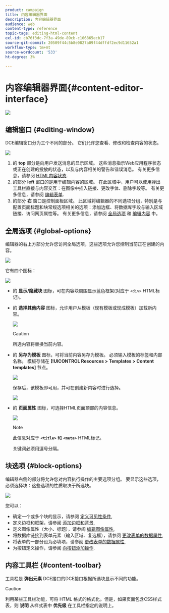 ```yaml
---
product: campaign
title: 内容编辑器界面
description: 内容编辑器界面
audience: web
content-type: reference
topic-tags: editing-html-content
exl-id: cb76f3dc-7f3a-49de-89cb-c106865ecb17
source-git-commit: 20509f44c5b8e0827a09f44dffdf2ec9d11652a1
workflow-type: tm+mt
source-wordcount: '533'
ht-degree: 3%

---
```


# 内容编辑器界面{#content-editor-interface}

![](../../assets/common.svg)

## 编辑窗口 {#editing-window}

DCE编辑窗口分为三个不同的部分。 它们允许您查看、修改和检查内容的状态。

![](assets/dce_decoupe_window_nb.png)

1. 的 **top** 部分是向用户发送消息的显示区域。 这些消息指示Web应用程序状态或正在创建的投放的状态，以及与内容相关的警告和错误消息。 有关更多信息，请参阅 [HTML内容状态](content-editing-best-practices.md#html-content-statuses).
1. 的部分 **left** 窗口的是用于编辑内容的区域。 在此区域中，用户可以使用弹出工具栏直接与内容交互：在图像中插入链接、更改字体、删除字段等。 有关更多信息，请参阅 [编辑表单](editing-content.md#editing-forms).
1. 的部分 **右** 窗口是控制面板区域。 此区域将编辑器的不同选项分组，特别是与配置页面标题和块常规选项相关的选项：添加边框、将数据库字段与输入区域链接、访问网页属性等。 有关更多信息，请参阅 [全局选项](#global-options) 和 [编辑内容](editing-content.md) 中。

## 全局选项 {#global-options}

编辑器的右上方部分允许您访问全局选项，这些选项允许您控制当前正在创建的内容。

![](assets/dce_global_options.png)

它有四个图标：

![](assets/dce_icons_sidebar.png)

* 的 **显示/隐藏块** 图标，可在内容块周围显示蓝色框架(对应于 `<div>` HTML标记)。

* 的 **选择其他内容** 图标，允许用户从模板（现有模板或现成模板）加载新内容。

   ![](assets/dce_popup_templatechoice.png)

   >[!CAUTION]
   >
   >所选内容将替换当前内容。

* 的 **另存为模板** 图标，可将当前内容另存为模板。 必须输入模板的标签和内部名称。 模板存储在 **[!UICONTROL Resources > Templates > Content templates]** 节点。

   ![](assets/dce_popup_savetemplate.png)

   保存后，该模板即可用，并可在创建新内容时进行选择。

   ![](assets/dce_create_fromtemplate.png)

* 的 **页面属性** 图标，可选择HTML页面顶部的内容信息。

   ![](assets/dce_popup_headerhtml.png)

   >[!NOTE]
   >
   >此信息对应于 **`<title>`** 和 **`<meta>`** HTML标记。
   >
   >关键词必须用逗号分隔。

## 块选项 {#block-options}

编辑器右侧的部分将允许您对内容执行操作的主要选项分组。 要显示这些选项，必须选择块：这些选项的性质取决于所选块。

![](assets/dce_right_section.png)

您可以：

* 确定一个或多个块的显示，请参阅 [定义可见性条件](editing-content.md#defining-a-visibility-condition),
* 定义边框和框架，请参阅 [添加边框和背景](editing-content.md#adding-a-border-and-background),
* 定义图像属性（大小、标题），请参阅 [编辑图像属性](editing-content.md#editing-image-properties),
* 将数据库链接到表单元素（输入区域、复选框），请参阅 [更改表单的数据属性](editing-content.md#changing-the-data-properties-for-a-form),
* 将表单的一部分设为必填项，请参阅 [更改表单的数据属性](editing-content.md#changing-the-data-properties-for-a-form),
* 为按钮定义操作，请参阅 [向按钮添加操作](editing-content.md#adding-an-action-to-a-button).

## 内容工具栏 {#content-toolbar}

工具栏是 **弹出元素** DCE接口的DCE接口根据所选块显示不同的功能。

>[!CAUTION]
>
>利用某些工具栏功能，可将 HTML 格式的格式化。但是，如果页面包含CSS样式表，则 **说明** 从样式表中 **优先级** 在工具栏指定的说明上。
